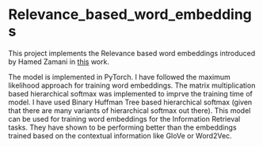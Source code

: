 # Relevance_based_word_embeddings
This project implements the Relevance based word embeddings introduced by Hamed Zamani in [this](https://dl.acm.org/doi/10.1145/3077136.3080831) work.

The model is implemented in PyTorch. I have followed the maximum likelihood approach for training word embeddings. The matrix multiplication based hierarchical softmax was implemented to imprve the training time of model. I have used Binary Huffman Tree based hierarchical softmax (given that there are many variants of hierarchical softmax out there).  This model can be used for training word embeddings for the Information Retrieval tasks. They have shown to be performing better than the embeddings trained based on the contextual information like GloVe or Word2Vec. 
